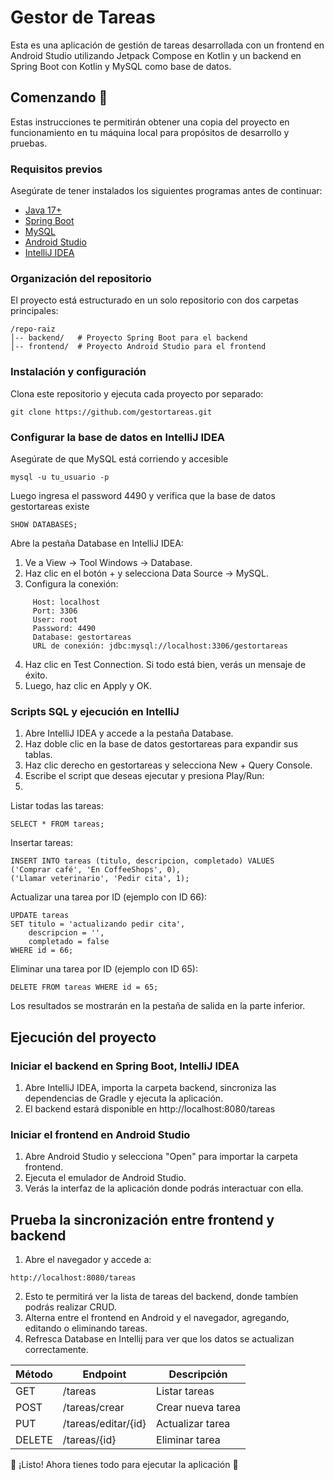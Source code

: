 # Gestor de Tareas

Esta es una aplicación de gestión de tareas desarrollada con un frontend en Android Studio utilizando Jetpack Compose en Kotlin y un backend en Spring Boot con Kotlin y MySQL como base de datos.

## Comenzando 🚀
Estas instrucciones te permitirán obtener una copia del proyecto en funcionamiento en tu máquina local para propósitos de desarrollo y pruebas.

### Requisitos previos
Asegúrate de tener instalados los siguientes programas antes de continuar:

* [Java 17+](https://adoptopenjdk.net/)
* [Spring Boot](https://spring.io/projects/spring-boot)
* [MySQL](https://www.mysql.com/downloads/)
* [Android Studio](https://developer.android.com/studio)
* [IntelliJ IDEA](https://www.jetbrains.com/idea/) 

### Organización del repositorio

El proyecto está estructurado en un solo repositorio con dos carpetas principales:
```
/repo-raiz
│-- backend/   # Proyecto Spring Boot para el backend
│-- frontend/  # Proyecto Android Studio para el frontend
```

### Instalación y configuración

Clona este repositorio y ejecuta cada proyecto por separado:
```
git clone https://github.com/gestortareas.git
```

### Configurar la base de datos en IntelliJ IDEA

Asegúrate de que MySQL está corriendo y accesible
```
mysql -u tu_usuario -p
```
Luego ingresa el password 4490 y verifica que la base de datos gestortareas existe
```
SHOW DATABASES;
```
Abre la pestaña Database en IntelliJ IDEA:
  1. Ve a View → Tool Windows → Database.
  2. Haz clic en el botón + y selecciona Data Source → MySQL.
  3. Configura la conexión:
```
     Host: localhost
     Port: 3306
     User: root
     Password: 4490
     Database: gestortareas
     URL de conexión: jdbc:mysql://localhost:3306/gestortareas
```
  4. Haz clic en Test Connection. Si todo está bien, verás un mensaje de éxito.
  5. Luego, haz clic en Apply y OK.

### Scripts SQL y ejecución en IntelliJ

1. Abre IntelliJ IDEA y accede a la pestaña Database.
2. Haz doble clic en la base de datos gestortareas para expandir sus tablas.
3. Haz clic derecho en gestortareas y selecciona New + Query Console.
4. Escribe el script que deseas ejecutar y presiona Play/Run:
5. 
Listar todas las tareas:
```
SELECT * FROM tareas;
```
Insertar tareas:
```
INSERT INTO tareas (titulo, descripcion, completado) VALUES
('Comprar café', 'En CoffeeShops', 0),
('Llamar veterinario', 'Pedir cita', 1);
```
Actualizar una tarea por ID (ejemplo con ID 66):
```
UPDATE tareas
SET titulo = 'actualizando pedir cita',
    descripcion = '',
    completado = false
WHERE id = 66;
```
Eliminar una tarea por ID (ejemplo con ID 65):
```
DELETE FROM tareas WHERE id = 65;
```
Los resultados se mostrarán en la pestaña de salida en la parte inferior.

## Ejecución del proyecto
### Iniciar el backend en Spring Boot, IntelliJ IDEA
  1. Abre IntelliJ IDEA, importa la carpeta backend, sincroniza las dependencias de Gradle y ejecuta la aplicación.
  2. El backend estará disponible en http://localhost:8080/tareas
     
### Iniciar el frontend en Android Studio
  1. Abre Android Studio y selecciona "Open" para importar la carpeta frontend.
  2. Ejecuta el emulador de Android Studio.
  3. Verás la interfaz de la aplicación donde podrás interactuar con ella.

## Prueba la sincronización entre frontend y backend
  1. Abre el navegador y accede a:
```
http://localhost:8080/tareas
```
  2. Esto te permitirá ver la lista de tareas del backend, donde tambíen podrás realizar CRUD.
  3. Alterna entre el frontend en Android y el navegador, agregando, editando o eliminando tareas.
  4. Refresca Database en Intellij para ver que los datos se actualizan correctamente.

| **Método** | **Endpoint** | **Descripción** |
|------------|--------------|-----------------|
| GET        |  /tareas     | Listar tareas   |
| POST       | /tareas/crear|Crear nueva tarea|
| PUT        | /tareas/editar/{id} |Actualizar tarea |
| DELETE     | /tareas/{id} | Eliminar tarea  |

🎉 ¡Listo! Ahora tienes todo para ejecutar la aplicación 🎉
